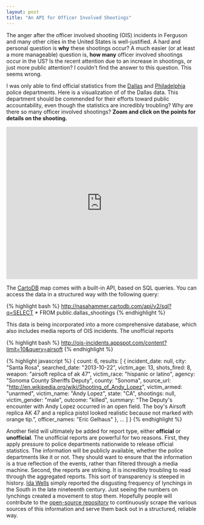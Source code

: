 ```yaml
---
layout: post
title: "An API for Officer Involved Shootings"
---
```


The anger after the officer involved shooting (OIS) incidents in Ferguson and many other cities in the United States is well-justified.  A hard and personal question is **why** these shootings occur?  A much easier (or at least a more manageable) question is, **how many** officer involved shootings occur in the US?  Is the recent attention due to an increase in shootings, or just more public attention?  I couldn't find the answer to this question.  This seems wrong.

I was only able to find official statistics from the [Dallas](http://www.dallaspolice.net/ois/ois.html) and [Philadelphia](http://www.phillypolice.com/ois) police departments.  Here is a visualization of of the Dallas data.  This department should be commended for their efforts toward public accountability, even though the statistics are incredibly troubling?  Why are there so many officer involved shootings?  **Zoom and click on the points for details on the shooting.**

<iframe width='100%' height='400' frameborder='0' src='http://nasahammer.cartodb.com/viz/614b71be-9444-11e4-9403-0e018d66dc29/embed_map'></iframe>

The [CartoDB](http://www.cartodb.com) map comes with a built-in API, based on SQL queries.  You can access the data in a structured way with the following query:

{% highlight bash %}
http://nasahammer.cartodb.com/api/v2/sql?q=SELECT * FROM public.dallas_shootings
{% endhighlight %}

This data is being incorporated into a more comprehensive database, which also includes media reports of OIS incidents.  The unofficial reports 

{% highlight bash %}
http://ois-incidents.appspot.com/content?limit=10&query=airsoft
{% endhighlight %}


{% highlight javascript %}
{
    count: 6,
    results: [
        {
            incident_date: null,
            city: "Santa Rosa",
            searched_date: "2013-10-22",
            victim_age: 13,
            shots_fired: 8,
            weapon: "airsoft replica of ak 47",
            victim_race: "hispanic or latino",
            agency: "Sonoma County Sheriffs Deputy",
            county: "Sonoma",
            source_url: "http://en.wikipedia.org/wiki/Shooting_of_Andy_Lopez",
            victim_armed: "unarmed",
            victim_name: "Andy Lopez",
            state: "CA",
            shootings: null,
            victim_gender: "male",
            outcome: "killed",
            summary: "The Deputy's encounter with Andy Lopez occurred in an
            open field. The boy's Airsoft replica AK 47 and a replica pistol
            looked realistic because not marked with orange tip.",
            officer_names: "Eric Gelhaus"
        },
        ...
    ]
}
{% endhighlight %}

Another field will ultimately be added for report type, either **official** or **unofficial**.  The unofficial reports are powerful for two reasons.  First, they apply pressure to police departments nationwide to release official statistics.  The information will be publicly available, whether the police departments like it or not.  They should want to ensure that the information is a true reflection of the events, rather than filtered through a media machine.  Second, the reports are striking.  It is incredibly troubling to read through the aggregated reports.  This sort of transparency is steeped in history.  [Ida Wells](http://en.wikipedia.org/wiki/Ida_B._Wells) simply reported the disgusting frequency of lynchings in the South in the late nineteenth century.  Just seeing the numbers on lynchings created a movement to stop them.  Hopefully people will contribute to the [open-source repository](https://github.com/danhammer/ois-incidents) to continuously scrape the various sources of this information and serve them back out in a structured, reliable way.
